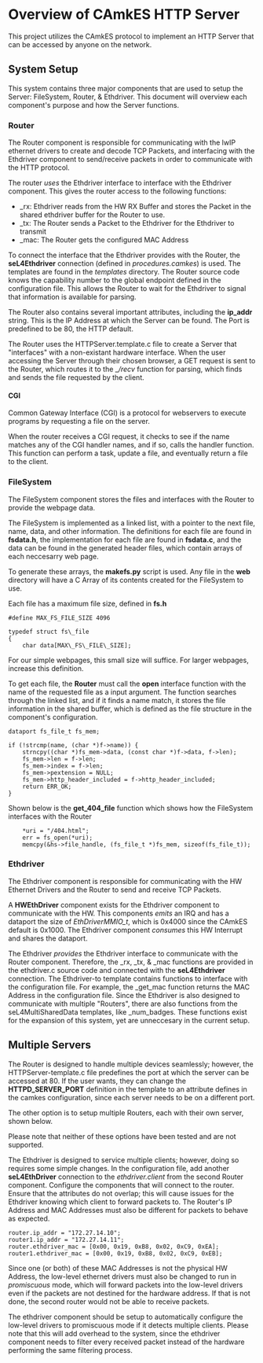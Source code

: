 <!---
 * Copyright 2017, DornerWorks
 *
 * This software may be distributed and modified according to the terms of
 * the GNU General Public License version 2. Note that NO WARRANTY is provided.
 * See "LICENSE_GPLv2.txt" for details.
 *
 * @TAG(DornerWorks_GPL)
 -->

# Overview of CAmkES HTTP Server
This project utilizes the CAmkES protocol to implement an HTTP Server that can be accessed by anyone
on the network.

## System Setup
This system contains three major components that are used to setup the Server: FileSystem, Router, &
Ethdriver. This document will overview each component's purpose and how the Server functions.

### Router

The Router component is responsible for communicating with the lwIP ethernet drivers to create and
decode TCP Packets, and interfacing with the Ethdriver component to send/receive packets in order to
communicate with the HTTP protocol.

The router _uses_ the Ethdriver interface to interface with the Ethdriver component. This gives the
router access to the following functions:

- _rx: Ethdriver reads from the HW RX Buffer and stores the Packet in the shared ethdriver buffer for the Router to use.
- _tx: The Router sends a Packet to the Ethdriver for the Ethdriver to transmit
- _mac: The Router gets the configured MAC Address

To connect the interface that the Ethdriver provides with the Router, the __seL4Ethdriver__
connection (defined in _procedures.camkes_) is used. The templates are found in the _templates_
directory. The Router source code knows the capability number to the global endpoint defined in the
configuration file. This allows the Router to wait for the Ethdriver to signal that information is
available for parsing.

The Router also contains several important attributes, including the __ip_addr__ string. This
is the IP Address at which the Server can be found. The Port is predefined to be 80, the HTTP default.

The Router uses the HTTPServer.template.c file to create a Server that "interfaces" with a
non-existant hardware interface. When the user accessing the Server through their chosen browser, a
GET request is sent to the Router, which routes it to the __/_recv__ function for parsing, which
finds and sends the file requested by the client.

#### CGI

Common Gateway Interface (CGI) is a protocol for webservers to execute programs by requesting a file
on the server.

When the router receives a CGI request, it checks to see if the name matches any of the CGI handler
names, and if so, calls the handler function. This function can perform a task, update a file, and
eventually return a file to the client.

### FileSystem

The FileSystem component stores the files and interfaces with the Router to provide the webpage
data.

The FileSystem is implemented as a linked list, with a pointer to the next file, name, data, and
other information. The definitions for each file are found in __fsdata.h__, the implementation for
each file are found in __fsdata.c__, and the data can be found in the generated header files, which
contain arrays of each neccesarry web page.

To generate these arrays, the __makefs.py__ script is used. Any file in the __web__ directory will
have a C Array of its contents created for the FileSystem to use.

Each file has a maximum file size, defined in __fs.h__

```
#define MAX_FS_FILE_SIZE 4096

typedef struct fs\_file
{
    char data[MAX\_FS\_FILE\_SIZE];
```

For our simple webpages, this small size will suffice. For larger webpages, increase this
definition.

To get each file, the __Router__ must call the  __open__ interface function with the name of the
requested file as a input argument. The function searches through the linked list, and if it finds a
name match, it stores the file information in the shared buffer, which is defined as the file
structure in the component's configuration.

```
dataport fs_file_t fs_mem;
```

```
if (!strcmp(name, (char *)f->name)) {
    strncpy((char *)fs_mem->data, (const char *)f->data, f->len);
    fs_mem->len = f->len;
    fs_mem->index = f->len;
    fs_mem->pextension = NULL;
    fs_mem->http_header_included = f->http_header_included;
    return ERR_OK;
}
```

Shown below is the __get\_404\_file__ function which shows how the FileSystem interfaces with the
Router

```
    *uri = "/404.html";
    err = fs_open(*uri);
    memcpy(&hs->file_handle, (fs_file_t *)fs_mem, sizeof(fs_file_t));
```

### Ethdriver

The Ethdriver component is responsible for communicating with the HW Ethernet Drivers and the Router
to send and receive TCP Packets.

A **HWEthDriver** component exists for the Ethdriver component to communicate with the HW. This
components _emits_ an IRQ and has a dataport the size of *EthDriverMMIO_t*, which is 0x4000 since
the CAmkES default is 0x1000. The Ethdriver component _consumes_ this HW Interrupt and shares the dataport.

The Ethdriver _provides_ the Ethdriver interface to communicate with the Router
component. Therefore, the _rx, _tx, & _mac functions are provided in the ethdriver.c source code and
connected with the __seL4Ethdriver__ connection. The Ethdriver-to template contains functions to
interface with the configuration file. For example, the \_get\_mac function returns the MAC Address
in the configuration file. Since the Ethdriver is also designed to communicate with multiple
"Routers", there are also functions from the seL4MultiSharedData templates, like
\_num\_badges. These functions exist for the expansion of this system, yet are unneccesary in the
current setup.

## Multiple Servers

The Router is designed to handle multiple devices seamlessly; however, the HTTPServer-template.c
file predefines the port at which the server can be accessed at 80. If the user wants, they can
change the __HTTPD_SERVER_PORT__ definition in the template to an attribute defines in the camkes
configuration, since each server needs to be on a different port.

The other option is to setup multiple Routers, each with their own server, shown below.

Please note that neither of these options have been tested and are not supported.

The Ethdriver is designed to service multiple clients; however, doing so requires some simple
changes. In the configuration file, add another **seL4EthDriver** connection to the
*ethdriver.client* from the second Router component. Configure the components that will connect to
the router. Ensure that the attributes do not overlap; this will cause issues for the Ethdriver
knowing which client to forward packets to. The Router's IP Address and MAC Addresses must also be
different for packets to behave as expected.

```
router.ip_addr = "172.27.14.10";
router1.ip_addr = "172.27.14.11";
router.ethdriver_mac = [0x00, 0x19, 0xB8, 0x02, 0xC9, 0xEA];
router1.ethdriver_mac = [0x00, 0x19, 0xB8, 0x02, 0xC9, 0xEB];
```
Since one (or both) of these MAC Addresses is not the physical HW Address, the low-level ethernet
drivers must also be changed to run in *promiscuous* mode, which will forward packets into the
low-level drivers even if the packets are not destined for the hardware address. If that is not
done, the second router would not be able to receive packets.

The ethdriver component should be setup to automatically configure the low-level drivers to
promiscuous mode if it detects multiple clients. Please note that this will add overhead to the
system, since the ethdriver component needs to filter every received packet instead of the hardware
performing the same filtering process.
